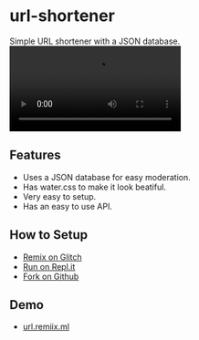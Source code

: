 # url-shortener


Simple URL shortener with a JSON database.
<video controls>
  <source src="https://remiix.is-inside.me/F1RRsHl4.mp4" type="video/mp4">
</video>

## Features

- Uses a JSON database for easy moderation.
- Has water.css to make it look beatiful.
- Very easy to setup.
- Has an easy to use API.

## How to Setup

- <a href="https://glitch.com/edit/#!/remix/url-shortener-template">Remix on Glitch</a>
- <a href="https://repl.it/glitch/url-shortener-template">Run on Repl.it</a>
- <a href="https://github.com/RemiixInc/url-shortener">Fork on Github</a>

## Demo

- [url.remiix.ml](https://url.remiix.ml)
